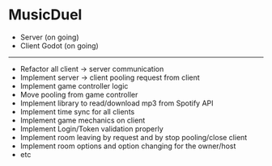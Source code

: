 # MusicDuel

- Server (on going)
- Client Godot (on going)

-----

- Refactor all client -> server communication
- Implement server -> client pooling request from client
- Implement game controller logic
- Move pooling from game controller
- Implement library to read/download mp3 from Spotify API
- Implement time sync for all clients
- Implement game mechanics on client
- Implement Login/Token validation properly
- Implement room leaving by request and by stop pooling/close client
- Implement room options and option changing for the owner/host
- etc
